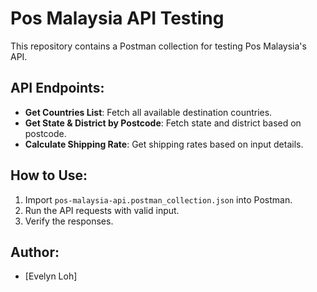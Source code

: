 # Pos Malaysia API Testing
This repository contains a Postman collection for testing Pos Malaysia's API.

## API Endpoints:
- **Get Countries List**: Fetch all available destination countries.
- **Get State & District by Postcode**: Fetch state and district based on postcode.
- **Calculate Shipping Rate**: Get shipping rates based on input details.

## How to Use:
1. Import `pos-malaysia-api.postman_collection.json` into Postman.
2. Run the API requests with valid input.
3. Verify the responses.

## Author:
- [Evelyn Loh]
